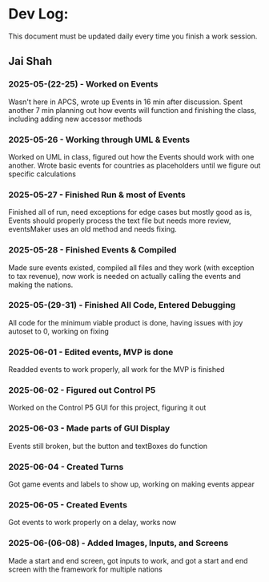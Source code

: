 # Dev Log:

This document must be updated daily every time you finish a work session.

## Jai Shah

### 2025-05-(22-25) - Worked on Events
Wasn't here in APCS, wrote up Events in 16 min after discussion. Spent another 7 min planning out how events will function and finishing the class, including adding new accessor methods

### 2025-05-26 - Working through UML & Events
Worked on UML in class, figured out how the Events should work with one another. Wrote basic events for countries as placeholders until we figure out specific calculations

### 2025-05-27 - Finished Run & most of Events
Finished all of run, need exceptions for edge cases but mostly good as is, Events should properly process the text file but needs more review, eventsMaker uses an old method and needs fixing.

### 2025-05-28 - Finished Events & Compiled
Made sure events existed, compiled all files and they work (with exception to tax revenue), now work is needed on actually calling the events and making the nations.

### 2025-05-(29-31) - Finished All Code, Entered Debugging
All code for the minimum viable product is done, having issues with joy autoset to 0, working on fixing

### 2025-06-01 - Edited events, MVP is done
Readded events to work properly, all work for the MVP is finished

### 2025-06-02 - Figured out Control P5
Worked on the Control P5 GUI for this project, figuring it out

### 2025-06-03 - Made parts of GUI Display
Events still broken, but the button and textBoxes do function

### 2025-06-04 - Created Turns
Got game events and labels to show up, working on making events appear

### 2025-06-05 - Created Events
Got events to work properly on a delay, works now

### 2025-06-(06-08) - Added Images, Inputs, and Screens
Made a start and end screen, got inputs to work, and got a start and end screen with the framework for multiple nations